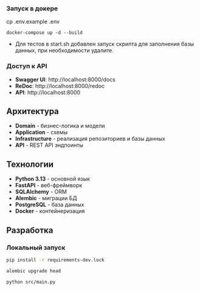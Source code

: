 ### Запуск в докере

cp .env.example .env

```
docker-compose up -d --build
```

- Для тестов в start.sh добавлен запуск скрипта для заполнения базы данных, при необходимости удалите.

### Доступ к API
- **Swagger UI**: http://localhost:8000/docs
-  **ReDoc**: http://localhost:8000/redoc
-  **API**: http://localhost:8000

## Архитектура

- **Domain** - бизнес-логика и модели
- **Application** - схемы
- **Infrastructure** - реализация репозиториев и базы данных
- **API** - REST API эндпоинты

##  Технологии

- **Python 3.13** - основной язык
- **FastAPI** - веб-фреймворк
- **SQLAlchemy** - ORM
- **Alembic** - миграции БД
- **PostgreSQL** - база данных
- **Docker** - контейнеризация

##  Разработка

### Локальный запуск
```bash
pip install -r requirements-dev.lock

alembic upgrade head

python src/main.py
```


